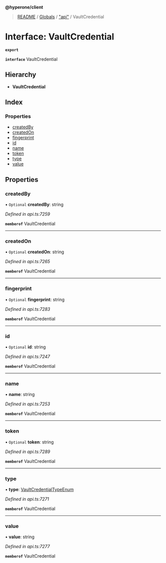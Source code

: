 **@hyperone/client**

> [README](../README.md) / [Globals](../globals.md) / ["api"](../modules/_api_.md) / VaultCredential

# Interface: VaultCredential

**`export`** 

**`interface`** VaultCredential

## Hierarchy

* **VaultCredential**

## Index

### Properties

* [createdBy](_api_.vaultcredential.md#createdby)
* [createdOn](_api_.vaultcredential.md#createdon)
* [fingerprint](_api_.vaultcredential.md#fingerprint)
* [id](_api_.vaultcredential.md#id)
* [name](_api_.vaultcredential.md#name)
* [token](_api_.vaultcredential.md#token)
* [type](_api_.vaultcredential.md#type)
* [value](_api_.vaultcredential.md#value)

## Properties

### createdBy

• `Optional` **createdBy**: string

*Defined in api.ts:7259*

**`memberof`** VaultCredential

___

### createdOn

• `Optional` **createdOn**: string

*Defined in api.ts:7265*

**`memberof`** VaultCredential

___

### fingerprint

• `Optional` **fingerprint**: string

*Defined in api.ts:7283*

**`memberof`** VaultCredential

___

### id

• `Optional` **id**: string

*Defined in api.ts:7247*

**`memberof`** VaultCredential

___

### name

•  **name**: string

*Defined in api.ts:7253*

**`memberof`** VaultCredential

___

### token

• `Optional` **token**: string

*Defined in api.ts:7289*

**`memberof`** VaultCredential

___

### type

•  **type**: [VaultCredentialTypeEnum](../enums/_api_.vaultcredentialtypeenum.md)

*Defined in api.ts:7271*

**`memberof`** VaultCredential

___

### value

•  **value**: string

*Defined in api.ts:7277*

**`memberof`** VaultCredential

